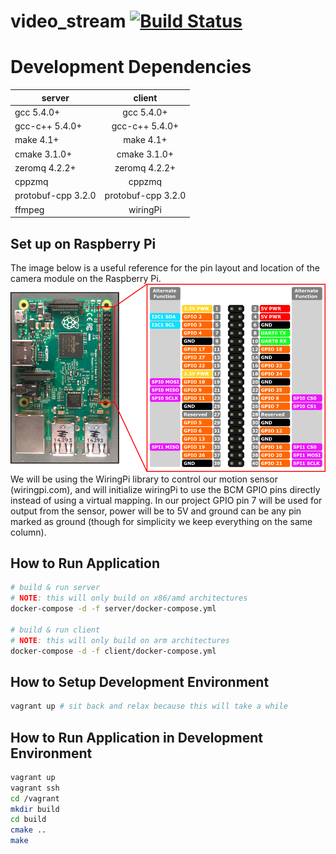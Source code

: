 # video_stream [![Build Status](https://travis-ci.org/moorem27/video_stream.svg?branch=development)](https://travis-ci.org/moorem27/video_stream)

# Development Dependencies
| server       | client          |
| ------------- |:-------------:|
| gcc 5.4.0+      | gcc 5.4.0+ |
| gcc-c++ 5.4.0+      | gcc-c++ 5.4.0+ |
| make 4.1+ | make 4.1+ |
| cmake 3.1.0+ | cmake 3.1.0+ |
| zeromq 4.2.2+ | zeromq 4.2.2+ |
| cppzmq | cppzmq |
| protobuf-cpp 3.2.0 | protobuf-cpp 3.2.0 |
| ffmpeg | wiringPi |

## Set up on Raspberry Pi
The image below is a useful reference for the pin layout and location of the camera module on the Raspberry Pi.
![](images/rp_pinout.png?raw=true)
We will be using the WiringPi library to control our motion sensor (wiringpi.com), and will initialize wiringPi to use
the BCM GPIO pins directly instead of using a virtual mapping. In our project GPIO pin 7 will be used for output from
the sensor, power will be to 5V and ground can be any pin marked as ground (though for simplicity we keep everything on the same column).

## How to Run Application
```bash
# build & run server
# NOTE: this will only build on x86/amd architectures
docker-compose -d -f server/docker-compose.yml

# build & run client
# NOTE: this will only build on arm architectures
docker-compose -d -f client/docker-compose.yml
```

## How to Setup Development Environment
```bash
vagrant up # sit back and relax because this will take a while
```
## How to Run Application in Development Environment
```bash
vagrant up
vagrant ssh
cd /vagrant
mkdir build
cd build
cmake ..
make
```
